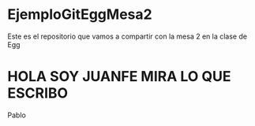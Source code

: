 # EjemploGitEggMesa2
Este es el repositorio que vamos a compartir con la mesa 2 en la clase de Egg

HOLA SOY JUANFE MIRA LO QUE ESCRIBO
=======
Pablo